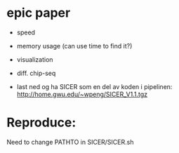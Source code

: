# epic paper

- speed
- memory usage (can use time to find it?)
- visualization
- diff. chip-seq

- last ned og ha SICER som en del av koden i pipelinen: http://home.gwu.edu/~wpeng/SICER_V1.1.tgz

# Reproduce:

Need to change PATHTO in SICER/SICER.sh
